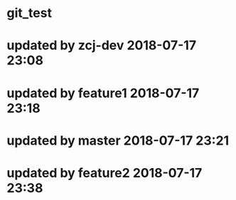# git_test

# updated by zcj-dev 2018-07-17 23:08

# updated by feature1 2018-07-17 23:18

# updated by master 2018-07-17 23:21

# updated by feature2 2018-07-17 23:38